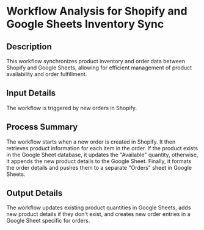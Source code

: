# Workflow Analysis for Shopify and Google Sheets Inventory Sync

## Description
This workflow synchronizes product inventory and order data between Shopify and Google Sheets, allowing for efficient management of product availability and order fulfillment.

## Input Details
The workflow is triggered by new orders in Shopify.

## Process Summary
The workflow starts when a new order is created in Shopify. It then retrieves product information for each item in the order. If the product exists in the Google Sheet database, it updates the "Available" quantity, otherwise, it appends the new product details to the Google Sheet. Finally, it formats the order details and pushes them to a separate "Orders" sheet in Google Sheets.

## Output Details
The workflow updates existing product quantities in Google Sheets, adds new product details if they don't exist, and creates new order entries in a Google Sheet specific for orders.
